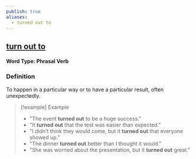 ```yaml
---
publish: true
aliases:
  - turned out to
---
```


## [turn out to](https://dictionary.cambridge.org/dictionary/english/turned-out-to)
#### Word Type: Phrasal Verb

### Definition
To happen in a particular way or to have a particular result, often unexpectedly.

> [!example] Example
> 
> - "The event **turned out** to be a huge success."
> - "It **turned out** that the test was easier than expected."
> - "I didn’t think they would come, but it **turned out** that everyone showed up."
> - "The dinner **turned out** better than I thought it would."
> - "She was worried about the presentation, but it **turned out** great."